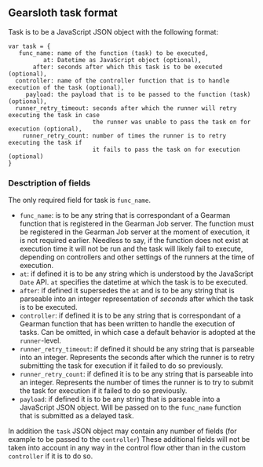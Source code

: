 ## Gearsloth task format

Task is to be a JavaScript JSON object with the following format:

```
var task = {
   func_name: name of the function (task) to be executed,
          at: Datetime as JavaScript object (optional),
       after: seconds after which this task is to be executed (optional),
  controller: name of the controller function that is to handle execution of the task (optional),
     payload: the payload that is to be passed to the function (task) (optional),
  runner_retry_timeout: seconds after which the runner will retry executing the task in case 
                        the runner was unable to pass the task on for execution (optional),
    runner_retry_count: number of times the runner is to retry executing the task if 
                        it fails to pass the task on for execution (optional)
}
```

### Desctription of fields

The only required field for task is `func_name`.

* `func_name`: is to be any string that is correspondant of a Gearman function that is registered in the Gearman Job server. The function must be registered in the Gearman Job server at the moment of execution, it is not required earlier. Needless to say, if the function does not exist at execution time it will not be run and the task will likely fail to execute, depending on controllers and other settings of the runners at the time of execution.
* `at`: if defined it is to be any string which is understood by the JavaScript `Date` API. `at` specifies the datetime at which the task is to be executed.
* `after`: if defined it supersedes the `at` and is to be any string that is parseable into an integer representation of *seconds* after which the task is to be executed.
* `controller`: if defined it is to be any string that is correspondant of a Gearman function that has been written to handle the execution of tasks. Can be omitted, in which case a default behavior is adopted at the `runner`-level.
* `runner_retry_timeout`: if defined it should be any string that is parseable into an integer. Represents the seconds after which the runner is to retry submitting the task for execution if it failed to do so previously.
* `runner_retry_count`: if defined it is to be any string that is parseable into an integer. Represents the number of times the runner is to try to submit the task for execution if it failed to do so previously.
* `payload`: if defined it is to be any string that is parseable into a JavaScript JSON object. Will be passed on to the `func_name` function that is submitted as a delayed task.

In addition the `task` JSON object may contain any number of fields (for example to be passed to the `controller`) These additional fields will not be taken into account in any way in the control flow other than in the custom `controller` if it is to do so.
